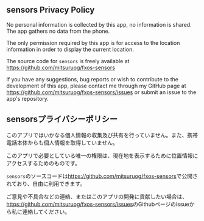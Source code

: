 ## sensors Privacy Policy

No personal information is collected by this app, no information is shared. The app gathers no data from the phone.

The only permission required by this app is for access to the location information in order to display the current location.

The source code for `sensors` is freely available at https://github.com/mitsuruog/fxos-sensors

If you have any suggestions, bug reports or wish to contribute to the development of this app, please contact me through my GitHub page at <https://github.com/mitsuruog/fxos-sensors/issues> or submit an issue to the app's repository.


## sensorsプライバシーポリシー

このアプリではいかなる個人情報の収集及び共有を行っていません。また、携帯電話本体からも個人情報を取得していません。

このアプリで必要としている唯一の権限は、現在地を表示するために位置情報にアクセスするためのものです。

`sensors`のソースコードは<https://github.com/mitsuruog/fxos-sensors>で公開されており、自由に利用できます。

ご意見や不具合などの連絡、またはこのアプリの開発に貢献したい場合は、<https://github.com/mitsuruog/fxos-sensors/issues>のGithubページのissueから私に連絡してください。

